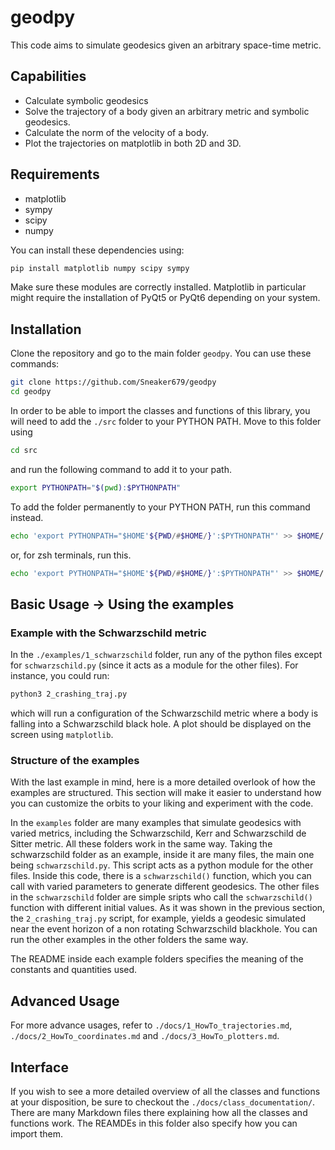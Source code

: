 # geodpy
This code aims to simulate geodesics given an arbitrary space-time metric.

## Capabilities
- Calculate symbolic geodesics
- Solve the trajectory of a body given an arbitrary metric and symbolic geodesics.
- Calculate the norm of the velocity of a body.
- Plot the trajectories on matplotlib in both 2D and 3D.

## Requirements
- matplotlib
- sympy
- scipy
- numpy

You can install these dependencies using:
```bash
pip install matplotlib numpy scipy sympy
```

Make sure these modules are correctly installed. Matplotlib in particular might require the installation of PyQt5 or PyQt6 depending on your system.

## Installation
Clone the repository and go to the main folder `geodpy`. You can use these commands:
```bash
git clone https://github.com/Sneaker679/geodpy
cd geodpy
```

In order to be able to import the classes and functions of this library, you will need to add the `./src` folder to your PYTHON PATH. Move to this folder using 
```bash
cd src
```
and run the following command to add it to your path.
```bash
export PYTHONPATH="$(pwd):$PYTHONPATH"
```
To add the folder permanently to your PYTHON PATH, run this command instead.
```bash
echo 'export PYTHONPATH="$HOME'${PWD/#$HOME/}':$PYTHONPATH"' >> $HOME/.bashrc
```
or, for zsh terminals, run this.
```bash
echo 'export PYTHONPATH="$HOME'${PWD/#$HOME/}':$PYTHONPATH"' >> $HOME/.zshrc
```

## Basic Usage -> Using the examples

### Example with the Schwarzschild metric
In the `./examples/1_schwarzschild` folder, run any of the python files except for `schwarzschild.py` (since it acts as a module for the other files). For instance, you could run:
```bash
python3 2_crashing_traj.py
```
which will run a configuration of the Schwarzschild metric where a body is falling into a Schwarzschild black hole. A plot should be displayed on the screen using `matplotlib`.

### Structure of the examples
With the last example in mind, here is a more detailed overlook of how the examples are structured. This section will make it easier to understand how you can customize the orbits to your liking and experiment with the code.

In the `examples` folder are many examples that simulate geodesics with varied metrics, including the Schwarzschild, Kerr and Schwarzschild de Sitter metric. All these folders work in the same way. Taking the schwarzschild folder as an example, inside it are many files, the main one being `schwarzschild.py`. This script acts as a python module for the other files. Inside this code, there is a `schwarzschild()` function, which you can call with varied parameters to generate different geodesics. The other files in the `schwarzschild` folder are simple sripts who call the `schwarzschild()` function with different initial values. As it was shown in the previous section, the `2_crashing_traj.py` script, for example, yields a geodesic simulated near the event horizon of a non rotating Schwarzschild blackhole. You can run the other examples in the other folders the same way.

The README inside each example folders specifies the meaning of the constants and quantities used.

## Advanced Usage
For more advance usages, refer to `./docs/1_HowTo_trajectories.md`, `./docs/2_HowTo_coordinates.md` and `./docs/3_HowTo_plotters.md`.

## Interface
If you wish to see a more detailed overview of all the classes and functions at your disposition, be sure to checkout the `./docs/class_documentation/`. There are many Markdown files there explaining how all the classes and functions work. The REAMDEs in this folder also specify how you can import them.
